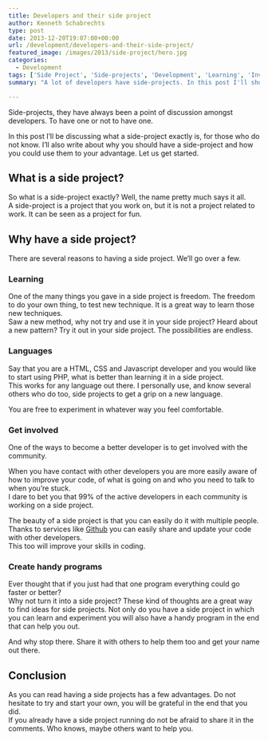 ```yaml
---
title: Developers and their side project
author: Kenneth Schabrechts
type: post
date: 2013-12-20T19:07:00+00:00
url: /development/developers-and-their-side-project/
featured_image: /images/2013/side-project/hero.jpg
categories:
  - Development
tags: ['Side Project', 'Side-projects', 'Development', 'Learning', 'Involved', 'OSS']
summary: "A lot of developers have side-projects. In this post I'll show you why you should have your own as well."

---
```

Side-projects, they have always been a point of discussion amongst developers. To have one or not to have one.

In this post I’ll be discussing what a side-project exactly is, for those who do not know. I’ll also write about why you should have a side-project and how you could use them to your advantage. Let us get started.

## What is a side project?

So what is a side-project exactly? Well, the name pretty much says it all.  
A side-project is a project that you work on, but it is not a project related to work. It can be seen as a project for fun.

## Why have a side project?

There are several reasons to having a side project. We’ll go over a few.

### Learning 

One of the many things you gave in a side project is freedom. The freedom to do your own thing, to test new technique. It is a great way to learn those new techniques.  
Saw a new method, why not try and use it in your side project? Heard about a new pattern? Try it out in your side project. The possibilities are endless.

### Languages

Say that you are a HTML, CSS and Javascript developer and you would like to start using PHP, what is better than learning it in a side project.  
This works for any language out there. I personally use, and know several others who do too, side projects to get a grip on a new language. 

You are free to experiment in whatever way you feel comfortable.

### Get involved

One of the ways to become a better developer is to get involved with the community. 

When you have contact with other developers you are more easily aware of how to improve your code, of what is going on and who you need to talk to when you’re stuck.  
I dare to bet you that 99% of the active developers in each community is working on a side project. 

The beauty of a side project is that you can easily do it with multiple people. Thanks to services like [Github](https://www.github.com/ "Github Homepage") you can easily share and update your code with other developers.  
This too will improve your skills in coding.

### Create handy programs

Ever thought that if you just had that one program everything could go faster or better?  
Why not turn it into a side project? These kind of thoughts are a great way to find ideas for side projects. 
Not only do you have a side project in which you can learn and experiment you will also have a handy program in the end that can help you out.

 And why stop there. Share it with others to help them too and get your name out there.

## Conclusion

As you can read having a side projects has a few advantages. Do not hesitate to try and start your own, you will be grateful in the end that you did.   
If you already have a side project running do not be afraid to share it in the comments. Who knows, maybe others want to help you.